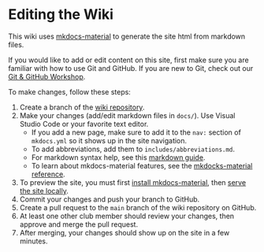 # Editing the Wiki

This wiki uses [mkdocs-material](https://squidfunk.github.io/mkdocs-material/) to generate the site html from markdown files.

If you would like to add or edit content on this site, first make sure you are familiar with how to use Git and GitHub. If you are new to Git, check out our [Git & GitHub Workshop](workshops/git-github.md).

To make changes, follow these steps:

1. Create a branch of the [wiki repository](https://github.com/ubieee/wiki).
2. Make your changes (add/edit markdown files in `docs/`). Use Visual Studio Code or your favorite text editor.
    - If you add a new page, make sure to add it to the `nav:` section of `mkdocs.yml` so it shows up in the site navigation.
    - To add abbreviations, add them to `includes/abbreviations.md`.
    - For markdown syntax help, see this [markdown guide](https://www.markdownguide.org/basic-syntax/).
    - To learn about mkdocs-material features, see the [mkdocks-material reference](https://squidfunk.github.io/mkdocs-material/reference/).
3. To preview the site, you must first [install mkdocs-material](https://squidfunk.github.io/mkdocs-material/getting-started/#installation), then [serve the site locally](https://squidfunk.github.io/mkdocs-material/creating-your-site/#previewing-as-you-write).
4. Commit your changes and push your branch to GitHub.
5. Create a pull request to the `main` branch of the wiki repository on GitHub.
6. At least one other club member should review your changes, then approve and merge the pull request.
7. After merging, your changes should show up on the site in a few minutes.

